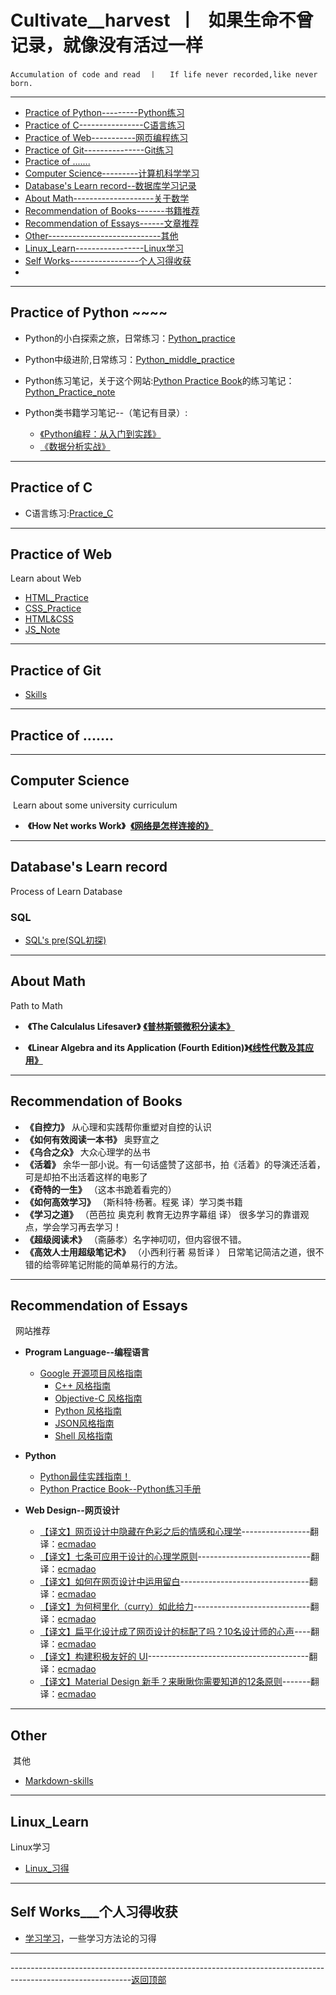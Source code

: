 <a id = "0"></a>
# Cultivate__harvest  丨   如果生命不曾记录，就像没有活过一样

    Accumulation of code and read  丨   If life never recorded,like never born.          
---

* [Practice of Python---------Python练习](#1)
* [Practice of C----------------C语言练习](#2)
* [Practice of Web-----------网页编程练习](#3)
* [Practice of Git---------------Git练习](#4)
* [Practice of .......](#5)
* [Computer Science---------计算机科学学习](#6)
* [Database's Learn record--数据库学习记录](#7)
* [About Math--------------------关于数学](#8)
* [Recommendation of Books-------书籍推荐](#9)
* [Recommendation of Essays------文章推荐](#10)
* [Other----------------------------其他](#11)
* [Linux_Learn-----------------Linux学习](#12)
* [Self Works-----------------个人习得收获](#13)
* 

---

<a id = "1"> </a> 
## Practice of Python ~~~~

* Python的小白探索之旅，日常练习：[Python_practice](https://github.com/wnz27/Cultivate__harvest/blob/master/Python_harvest.md)

* Python中级进阶,日常练习：[Python_middle_practice](https://github.com/wnz27/Cultivate__harvest/blob/master/codePractice/pythonMiddle.md)

* Python练习笔记，关于这个网站:[Python Practice Book](http://anandology.com/python-practice-book/index.html)的练习笔记：[Python_Practice_note](https://github.com/wnz27/Cultivate__harvest/blob/master/codePractice/Python_Practice_note.md)

* Python类书籍学习笔记--（笔记有目录）:
    - [《Python编程：从入门到实践》](https://github.com/wnz27/Cultivate__harvest/blob/master/codePractice/Python_preToPractice.md)
    - [《数据分析实战》](https://github.com/wnz27/Cultivate__harvest/blob/master/codePractice/Python%20Data%20Analytics%E2%80%99s%20note.md)



---
<a id = "2"></a>
## Practice of C 

* C语言练习:[Practice_C](https://github.com/wnz27/Cultivate__harvest/blob/master/codePractice/C_Practice.md)


---
<a id = "3"></a>
## Practice of Web 
   Learn about Web
   
* [HTML_Practice](https://github.com/wnz27/webLearn/blob/master/HTML_Practice.md)
* [CSS_Practice](https://github.com/wnz27/webLearn/blob/master/CSS_Practice.md)
* [HTML&CSS](https://github.com/wnz27/webLearn/blob/master/HTML&CSS_practice.md)
* [JS_Note](https://github.com/wnz27/webLearn/blob/master/JS_Note.md)


---
<a id = "4"></a>
## Practice of Git 
- [Skills](https://github.com/wnz27/gitskills/blob/master/git%E4%B9%A0%E5%BE%97.md)

---
<a id = "5"></a>
## Practice of ....... 

---
<a id = "6"></a>
## Computer Science 
  Learn about some university curriculum
   
*  **《How Net works Work》**  [**《网络是怎样连接的》**](https://github.com/wnz27/Computer-Science/blob/master/%E7%BD%91%E7%BB%9C%E6%98%AF%E6%80%8E%E6%A0%B7%E8%BF%9E%E6%8E%A5%E7%9A%84%E5%AD%A6%E4%B9%A0%E7%AC%94%E8%AE%B0.md)

---
<a id = "7"></a>
## Database's Learn record 
   Process of Learn Database
     
### SQL 
* [SQL's pre(SQL初探)](https://github.com/wnz27/Database-s-Learn-Note/blob/master/SQL's%20pre.md)

---
<a id = "8"></a>
## About Math 
   Path to Math
   
*  **《The Calculalus Lifesaver》** [**《普林斯顿微积分读本》**](https://github.com/wnz27/About-Math/blob/master/%E3%80%8AThe%20Calculalus%20Lifesaver%E3%80%8B%20%E3%80%8A%E6%99%AE%E6%9E%97%E6%96%AF%E9%A1%BF%E5%BE%AE%E7%A7%AF%E5%88%86%E8%AF%BB%E6%9C%AC%E3%80%8B.md)

*  **《Linear Algebra and its Application (Fourth Edition)》**[**《线性代数及其应用》**](https://github.com/wnz27/About-Math/blob/master/%E3%80%8ALinear%20Algebra%20and%20its%20Application%20(Fourth%20Edition)%E3%80%8B%E3%80%8A%E7%BA%BF%E6%80%A7%E4%BB%A3%E6%95%B0%E5%8F%8A%E5%85%B6%E5%BA%94%E7%94%A8%E3%80%8B.md)

---
<a id = "9"></a>
## Recommendation of Books 

*  **《自控力》**    从心理和实践帮你重塑对自控的认识
*  **《如何有效阅读一本书》**   奥野宣之
*  **《乌合之众》**  大众心理学的丛书
*  **《活着》**  余华一部小说。有一句话盛赞了这部书，拍《活着》的导演还活着，可是却拍不出活着这样的电影了
*  **《奇特的一生》** （这本书跪着看完的）
*  **《如何高效学习》** （斯科特·杨著。程冕 译）学习类书籍 
*  **《学习之道》** （芭芭拉 奥克利 教育无边界字幕组 译） 很多学习的靠谱观点，学会学习再去学习！
*  **《超级阅读术》** （斋藤孝）名字神叨叨，但内容很不错。
*  **《高效人士用超级笔记术》** （小西利行著 易哲译 ） 日常笔记简洁之道，很不错的给零碎笔记附能的简单易行的方法。

---
<a id = "10"></a>
## Recommendation of Essays 
   网站推荐
   
- **Program Language--编程语言**
    - [Google 开源项目风格指南](http://zh-google-styleguide.readthedocs.io/en/latest/contents/)
        - [ C++ 风格指南 ](http://zh-google-styleguide.readthedocs.io/en/latest/google-cpp-styleguide/)
        - [Objective-C 风格指南](http://zh-google-styleguide.readthedocs.io/en/latest/google-objc-styleguide/)
        - [ Python 风格指南](http://zh-google-styleguide.readthedocs.io/en/latest/google-python-styleguide/)
        - [JSON风格指南](https://github.com/darcyliu/google-styleguide/blob/master/JSONStyleGuide.md)
        - [Shell 风格指南](http://zh-google-styleguide.readthedocs.io/en/latest/google-shell-styleguide/)
    
- **Python**
    - [Python最佳实践指南！](http://pythonguidecn.readthedocs.io/zh/latest/)
    - [Python Practice Book--Python练习手册](http://anandology.com/python-practice-book/index.html)
    
- **Web Design--网页设计**
    - [【译文】网页设计中隐藏在色彩之后的情感和心理学](https://github.com/ecmadao/Coding-Guide/blob/master/Notes/%E8%AF%91%E6%96%87/%E3%80%90%E8%AF%91%E6%96%87%E3%80%91%E7%BD%91%E9%A1%B5%E8%AE%BE%E8%AE%A1%E4%B8%AD%E9%9A%90%E8%97%8F%E5%9C%A8%E8%89%B2%E5%BD%A9%E4%B9%8B%E5%90%8E%E7%9A%84%E6%83%85%E6%84%9F%E5%92%8C%E5%BF%83%E7%90%86%E5%AD%A6.md#%E4%BA%92%E8%A1%A5%E8%89%B2)-----------------翻译：[ecmadao](https://github.com/ecmadao)
    - [【译文】七条可应用于设计的心理学原则](https://github.com/ecmadao/Coding-Guide/blob/master/Notes/%E8%AF%91%E6%96%87/%E3%80%90%E8%AF%91%E6%96%87%E3%80%91%E4%B8%83%E6%9D%A1%E5%8F%AF%E5%BA%94%E7%94%A8%E4%BA%8E%E8%AE%BE%E8%AE%A1%E7%9A%84%E5%BF%83%E7%90%86%E5%AD%A6%E5%8E%9F%E5%88%99.md)----------------------------翻译：[ecmadao](https://github.com/ecmadao)
    - [【译文】如何在网页设计中运用留白](https://github.com/ecmadao/Coding-Guide/blob/master/Notes/%E8%AF%91%E6%96%87/%E3%80%90%E8%AF%91%E6%96%87%E3%80%91%E5%A6%82%E4%BD%95%E5%9C%A8%E7%BD%91%E9%A1%B5%E8%AE%BE%E8%AE%A1%E4%B8%AD%E8%BF%90%E7%94%A8%E7%95%99%E7%99%BD.md)--------------------------------翻译：[ecmadao](https://github.com/ecmadao)
    - [【译文】为何柯里化（curry）如此给力](https://github.com/ecmadao/Coding-Guide/blob/master/Notes/%E8%AF%91%E6%96%87/%E3%80%90%E8%AF%91%E6%96%87%E3%80%91%E4%B8%BA%E4%BD%95%E6%9F%AF%E9%87%8C%E5%8C%96%EF%BC%88curry%EF%BC%89%E5%A6%82%E6%AD%A4%E7%BB%99%E5%8A%9B.md)-----------------------------翻译：[ecmadao](https://github.com/ecmadao)
    - [【译文】扁平化设计成了网页设计的标配了吗？10名设计师的心声](https://github.com/ecmadao/Coding-Guide/blob/master/Notes/%E8%AF%91%E6%96%87/%E3%80%90%E8%AF%91%E6%96%87%E3%80%91%E6%89%81%E5%B9%B3%E5%8C%96%E8%AE%BE%E8%AE%A1%E6%88%90%E4%BA%86%E7%BD%91%E9%A1%B5%E8%AE%BE%E8%AE%A1%E7%9A%84%E6%A0%87%E9%85%8D%E4%BA%86%E5%90%97%EF%BC%9F10%E5%90%8D%E8%AE%BE%E8%AE%A1%E5%B8%88%E7%9A%84%E5%BF%83%E5%A3%B0.md)----翻译：[ecmadao](https://github.com/ecmadao)
    - [【译文】构建积极友好的 UI](https://github.com/ecmadao/Coding-Guide/blob/master/Notes/%E8%AF%91%E6%96%87/%E3%80%90%E8%AF%91%E6%96%87%E3%80%91%E6%9E%84%E5%BB%BA%E7%A7%AF%E6%9E%81%E5%8F%8B%E5%A5%BD%E7%9A%84%20UI.md)----------------------------------------翻译：[ecmadao](https://github.com/ecmadao)
    - [【译文】Material Design 新手？来瞅瞅你需要知道的12条原则](https://github.com/ecmadao/Coding-Guide/blob/master/Notes/%E8%AF%91%E6%96%87/%E3%80%90%E8%AF%91%E6%96%87%E3%80%91Material%20Design%20%E6%96%B0%E6%89%8B%EF%BC%9F%E6%9D%A5%E7%9E%85%E7%9E%85%E4%BD%A0%E9%9C%80%E8%A6%81%E7%9F%A5%E9%81%93%E7%9A%8412%E6%9D%A1%E5%8E%9F%E5%88%99.md)-------翻译：[ecmadao](https://github.com/ecmadao)

---
<a id = "11"></a>
## Other 
  其他
  
- [Markdown-skills](https://github.com/wnz27/Cultivate__harvest/blob/master/Other_Learn/Markdown_skills.md)

---
<a id = "12"></a>
## Linux_Learn
  Linux学习
  
- [Linux_习得](https://github.com/wnz27/Learn_Linux/blob/master/Learn_Linux.md)

---
<a id = "13"></a>
## Self Works___个人习得收获

- [学习学习](https://github.com/wnz27/Cultivate__harvest/blob/master/Self_Works/Learn_Learn.md)，一些学习方法论的习得



---
------------------------------------------------------------------------------------------------------------[返回顶部](#0)
